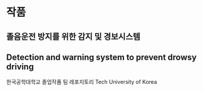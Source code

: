 # 작품


## 졸음운전 방지를 위한 감지 및 경보시스템<br/>
## Detection and warning system to prevent drowsy driving

한국공학대학교 졸업작품 팀 레포지토리 Tech University of Korea
